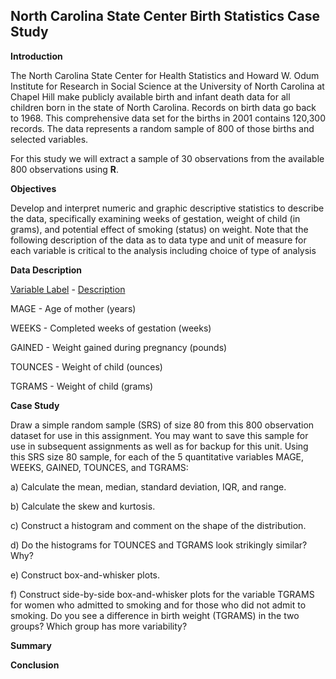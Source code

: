 ## North Carolina State Center Birth Statistics Case Study

**Introduction**

The North Carolina State Center for Health Statistics and Howard W. Odum Institute for Research in 
Social Science at the University of North Carolina at Chapel Hill make publicly available birth and infant 
death data for all children born in the state of North Carolina. Records on birth data go back to 1968. 
This comprehensive data set for the births in 2001 contains 120,300 records. The data represents a 
random sample of 800 of those births and selected variables.

For this study we will extract a sample of 30 observations from the available 800 observations using **R**.

**Objectives**

Develop and interpret numeric and graphic descriptive statistics to describe the data, specifically
examining weeks of gestation, weight of child (in grams), and potential effect of smoking (status) on 
weight. Note that the following description of the data as to data type and unit of measure for each 
variable is critical to the analysis including choice of type of analysis

**Data Description**

<ins>Variable Label</ins> - <ins>Description

MAGE - Age of mother (years)

WEEKS - Completed weeks of gestation (weeks)

GAINED - Weight gained during pregnancy (pounds)

TOUNCES - Weight of child (ounces)

TGRAMS - Weight of child (grams)

**Case Study**

Draw a simple random sample (SRS) of size 80 from this 800 observation dataset for use in this assignment. You may want to save this sample for use in subsequent assignments as well as for backup for this unit. Using this SRS size 80 sample, for each of the 5 quantitative variables MAGE, WEEKS, GAINED, TOUNCES, and TGRAMS:

a) Calculate the mean, median, standard deviation, IQR, and range.

b) Calculate the skew and kurtosis.

c) Construct a histogram and comment on the shape of the distribution.

d) Do the histograms for TOUNCES and TGRAMS look strikingly similar? Why?

e) Construct box-and-whisker plots.

f) Construct side-by-side box-and-whisker plots for the variable TGRAMS for women who admitted to smoking and for those who did not admit to smoking. Do you see a difference in birth weight (TGRAMS) in the two groups? Which group has more variability?

**Summary**

**Conclusion**
